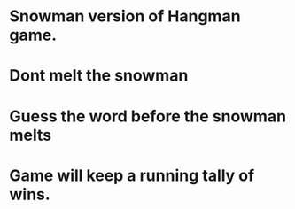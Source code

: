 # Snowman version of Hangman game.  
# Dont melt the snowman
# Guess the word before the snowman melts

# Game will keep a running tally of wins. 

